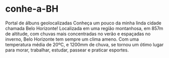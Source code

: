 # conhe-a-BH
Portal de álbuns geolocalizadas
Conheça um pouco da minha linda cidade chamada Belo Horizonte!
Localizada em uma região montanhosa, em 857m de altitude, com chuvas mais concentradas no verão e espaçadas no inverno,
Belo Horizonte tem sempre um clima ameno. Com uma temperatura média de 20ºC, e 1200mm de chuva, se tornou um ótimo lugar para morar, trabalhar, estudar, passear e praticar esportes.
